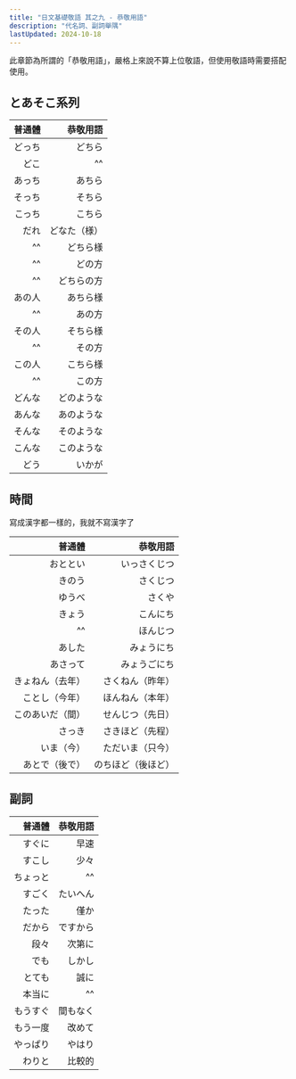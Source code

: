 ```yaml
---
title: "日文基礎敬語 其之九 - 恭敬用語"
description: "代名詞、副詞舉隅"
lastUpdated: 2024-10-18
---
```


此章節為所謂的「恭敬用語」，嚴格上來說不算上位敬語，但使用敬語時需要搭配使用。

## とあそこ系列

| 普通體 | 恭敬用語 |
| ---: | ---: |
| どっち | どちら |
| どこ | ^^ |
| あっち | あちら |
| そっち | そちら |
| こっち | こちら |
| だれ | どなた（様）|
| ^^ | どちら様 |
| ^^ | どの方 |
| ^^ | どちらの方 |
| あの人 | あちら様 |
| ^^ | あの方 |
| その人 | そちら様 |
| ^^ | その方 |
| この人 | こちら様 |
| ^^ | この方 |
| どんな | どのような |
| あんな | あのような |
| そんな | そのような |
| こんな | このような |
| どう | いかが |

## 時間

寫成漢字都一樣的，我就不寫漢字了

| 普通體 | 恭敬用語 |
| ---: | ---: |
| おととい | いっさくじつ |
| きのう | さくじつ |
| ゆうべ | さくや |
| きょう | こんにち |
| ^^ | ほんじつ |
| あした | みょうにち |
| あさって | みょうごにち |
| きょねん（去年） | さくねん（昨年） |
| ことし（今年） | ほんねん（本年） |
| このあいだ（間） | せんじつ（先日） |
| さっき | さきほど（先程） |
| いま（今） | ただいま（只今） |
| あとで（後で） | のちほど（後ほど） |

## 副詞

| 普通體 | 恭敬用語 |
| ---: | ---: |
| すぐに | 早速 |
| すこし | 少々 |
| ちょっと | ^^ |
| すごく | たいへん |
| たった | 僅か |
| だから | ですから |
| 段々 | 次第に |
| でも | しかし |
| とても | 誠に |
| 本当に | ^^ |
| もうすぐ | 間もなく |
| もう一度 | 改めて |
| やっぱり | やはり |
| わりと | 比較的 |